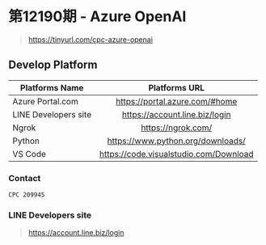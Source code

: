 # 第12190期 - Azure OpenAI
> https://tinyurl.com/cpc-azure-openai

## Develop Platform
|    Platforms Name        |              Platforms URL                            |
| ------------------------ |:-----------------------------------------------------:|
| Azure Portal.com         | https://portal.azure.com/#home                        |
| LINE Developers site     | https://account.line.biz/login                        |
| Ngrok                    | https://ngrok.com/                                    |
| Python                   | https://www.python.org/downloads/                     |
| VS Code                  | https://code.visualstudio.com/Download                    |

### Contact
```
CPC 209945
```

### LINE Developers site
> https://account.line.biz/login
